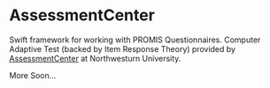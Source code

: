 # AssessmentCenter

Swift framework for working with PROMIS Questionnaires. Computer Adaptive Test (backed by Item Response Theory) provided by [AssessmentCenter](http://www.assessmentcenter.net) at Northwesturn University.

More Soon...

